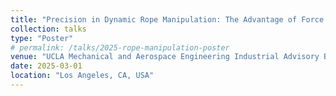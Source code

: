 ```yaml
---
title: "Precision in Dynamic Rope Manipulation: The Advantage of Force Feedback"
collection: talks
type: "Poster"
# permalink: /talks/2025-rope-manipulation-poster
venue: "UCLA Mechanical and Aerospace Engineering Industrial Advisory Board Symposium"
date: 2025-03-01
location: "Los Angeles, CA, USA"
---
```

